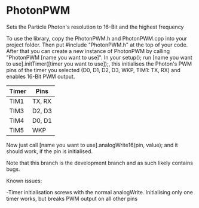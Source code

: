 # PhotonPWM
Sets the Particle Photon's resolution to 16-Bit and the highest frequency 

To use the library, copy the PhotonPWM.h and PhotonPWM.cpp into your project folder. Then put #include "PhotonPWM.h" at the top of your code. After that you can create a new instance of  PhotonPWM by calling "PhotonPWM [name you want to use]". In your setup(); run [name you want to use].initTimer([timer you want to use]);, this initialises the Photon's PWM pins of the timer you selected (D0, D1, D2, D3, WKP, TIM1: TX, RX) and enables 16-Bit PWM output.

| Timer | Pins |
|---|---|
| TIM1 | TX, RX |
| TIM3 | D2, D3 |
| TIM4 | D0, D1 |
| TIM5 | WKP	|

Now just call [name you want to use].analogWrite16(pin, value); and it should work, if the pin is initialised.

Note that this branch is the development branch and as such likely contains bugs.

Known issues:

-Timer initialisation screws with the normal analogWrite. Initialising only one timer works, but breaks PWM output on all other pins